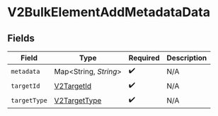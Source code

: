 # V2BulkElementAddMetadataData


## Fields

| Field                                               | Type                                                | Required                                            | Description                                         |
| --------------------------------------------------- | --------------------------------------------------- | --------------------------------------------------- | --------------------------------------------------- |
| `metadata`                                          | Map\<String, *String*>                              | :heavy_check_mark:                                  | N/A                                                 |
| `targetId`                                          | [V2TargetId](../../models/shared/V2TargetId.md)     | :heavy_check_mark:                                  | N/A                                                 |
| `targetType`                                        | [V2TargetType](../../models/shared/V2TargetType.md) | :heavy_check_mark:                                  | N/A                                                 |